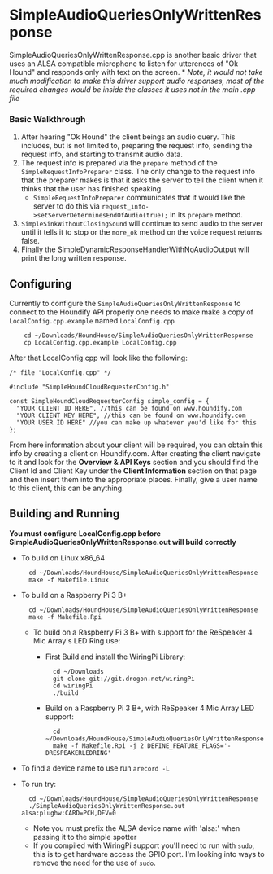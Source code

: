 # SimpleAudioQueriesOnlyWrittenResponse
SimpleAudioQueriesOnlyWrittenResponse.cpp is another basic driver that uses an ALSA compatible microphone to listen for utterences of "Ok Hound" and responds only with text on the screen. * *Note, it would not take much modification to make this driver support audio responses, most of the required changes would be inside the classes it uses not in the main .cpp file*

### Basic Walkthrough
1. After hearing "Ok Hound" the client beings an audio query. This includes, but is not limited to, preparing the request info, sending the request info, and starting to transmit audio data.
2. The request info is prepared via the `prepare` method of the `SimpleRequestInfoPreparer` class. The only change to the request info that the preparer makes is that it asks the server to tell the client when it thinks that the user has finished speaking.
    * `SimpleRequestInfoPreparer` communicates that it would like the server to do this via `request_info->setServerDeterminesEndOfAudio(true);` in its `prepare` method.
3. `SimpleSinkWithoutClosingSound` will continue to send audio to the server until it tells it to stop or the `more_ok` method on the voice request returns false.
4. Finally the SimpleDynamicResponseHandlerWithNoAudioOutput will print the long written response.

## Configuring

Currently to configure the `SimpleAudioQueriesOnlyWrittenResponse` to connect to the Houndify API properly one needs to make make a copy of `LocalConfig.cpp.example` named `LocalConfig.cpp`

        cd ~/Downloads/HoundHouse/SimpleAudioQueriesOnlyWrittenResponse
        cp LocalConfig.cpp.example LocalConfig.cpp

After that LocalConfig.cpp will look like the following:

```
/* file "LocalConfig.cpp" */

#include "SimpleHoundCloudRequesterConfig.h"

const SimpleHoundCloudRequesterConfig simple_config = {
  "YOUR CLIENT ID HERE", //this can be found on www.houndify.com
  "YOUR CLIENT KEY HERE", //this can be found on www.houndify.com
  "YOUR USER ID HERE" //you can make up whatever you'd like for this
};
```

From here information about your client will be required, you can obtain this info by creating a client on Houndify.com. After creating the client navigate to it and look for the **Overview & API Keys** section and you should find the Client Id and Client Key under the **Client Information** section on that page and then insert them into the appropriate places. Finally, give a user name to this client, this can be anything.

## Building and Running
**You must configure LocalConfig.cpp before SimpleAudioQueriesOnlyWrittenResponse.out will build correctly**

* To build on Linux x86_64

        cd ~/Downloads/HoundHouse/SimpleAudioQueriesOnlyWrittenResponse
        make -f Makefile.Linux

* To build on a Raspberry Pi 3 B+

        cd ~/Downloads/HoundHouse/SimpleAudioQueriesOnlyWrittenResponse
        make -f Makefile.Rpi

    * To build on a Raspberry Pi 3 B+ with support for the ReSpeaker 4 Mic Array's LED Ring use:

        * First Build and install the WiringPi Library:

                cd ~/Downloads
                git clone git://git.drogon.net/wiringPi
                cd wiringPi
                ./build

        * Build on a Raspberry Pi 3 B+, with ReSpeaker 4 Mic Array LED support:

                cd ~/Downloads/HoundHouse/SimpleAudioQueriesOnlyWrittenResponse
                make -f Makefile.Rpi -j 2 DEFINE_FEATURE_FLAGS='-DRESPEAKERLEDRING'

* To find a device name to use run `arecord -L`

* To run try:

        cd ~/Downloads/HoundHouse/SimpleAudioQueriesOnlyWrittenResponse
        ./SimpleAudioQueriesOnlyWrittenResponse.out alsa:plughw:CARD=PCH,DEV=0

    * Note you must prefix the ALSA device name with 'alsa:' when passing it to the simple spotter
    * If you compiled with WiringPi support you'll need to run with `sudo`, this is to get hardware access the GPIO port. I'm looking into ways to remove the need for the use of `sudo`.

